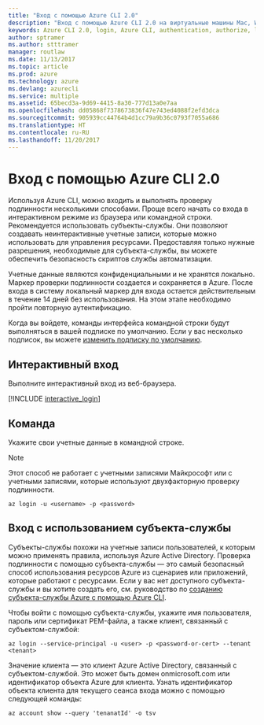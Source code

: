 ```yaml
---
title: "Вход с помощью Azure CLI 2.0"
description: "Вход с помощью Azure CLI 2.0 на виртуальные машины Mac, Windows или Linux."
keywords: Azure CLI 2.0, login, Azure CLI, authentication, authorize, log in
author: sptramer
ms.author: stttramer
manager: routlaw
ms.date: 11/13/2017
ms.topic: article
ms.prod: azure
ms.technology: azure
ms.devlang: azurecli
ms.service: multiple
ms.assetid: 65becd3a-9d69-4415-8a30-777d13a0e7aa
ms.openlocfilehash: dd05868f7378673836f47e743ed4088f2efd3dca
ms.sourcegitcommit: 905939cc44764b4d1cc79a9b36c0793f7055a686
ms.translationtype: HT
ms.contentlocale: ru-RU
ms.lasthandoff: 11/20/2017
---
```

# <a name="log-in-with-azure-cli-20"></a>Вход с помощью Azure CLI 2.0

Используя Azure CLI, можно входить и выполнять проверку подлинности несколькими способами. Проще всего начать со входа в интерактивном режиме из браузера или командной строки. Рекомендуется использовать субъекты-службы. Они позволяют создавать неинтерактивные учетные записи, которые можно использовать для управления ресурсами. Предоставляя только нужные разрешения, необходимые для субъекта-службы, вы можете обеспечить безопасность скриптов службы автоматизации. 

Учетные данные являются конфиденциальными и не хранятся локально. Маркер проверки подлинности создается и сохраняется в Azure. После входа в систему локальный маркер для входа остается действительным в течение 14 дней без использования. На этом этапе необходимо пройти повторную аутентификацию.

Когда вы войдете, команды интерфейса командной строки будут выполняться в вашей подписке по умолчанию. Если у вас несколько подписок, вы можете [изменить подписку по умолчанию](manage-azure-subscriptions-azure-cli.md).

## <a name="interactive-log-in"></a>Интерактивный вход

Выполните интерактивный вход из веб-браузера.

[!INCLUDE [interactive_login](includes/interactive-login.md)]

## <a name="command-line"></a>Команда

Укажите свои учетные данные в командной строке.

> [!Note]
> Этот способ не работает с учетными записями Майкрософт или с учетными записями, которые используют двухфакторную проверку подлинности.

```azurecli-interactive
az login -u <username> -p <password>
```

## <a name="logging-in-with-a-service-principal"></a>Вход с использованием субъекта-службы

Субъекты-службы похожи на учетные записи пользователей, к которым можно применять правила, используя Azure Active Directory.
Проверка подлинности с помощью субъекта-службы — это самый безопасный способ использования ресурсов Azure из сценариев или приложений, которые работают с ресурсами. Если у вас нет доступного субъекта-службы и вы хотите создать его, см. руководство по [созданию субъекта-службы Azure с помощью Azure CLI](create-an-azure-service-principal-azure-cli.md).

Чтобы войти с помощью субъекта-службы, укажите имя пользователя, пароль или сертификат PEM-файла, а также клиент, связанный с субъектом-службой:

```azurecli-interactive
az login --service-principal -u <user> -p <password-or-cert> --tenant <tenant>
```

Значение клиента — это клиент Azure Active Directory, связанный с субъектом-службой. Это может быть домен onmicrosoft.com или идентификатор объекта Azure для клиента.
Узнать идентификатор объекта клиента для текущего сеанса входа можно с помощью следующей команды:

```azurecli
az account show --query 'tenanatId' -o tsv
```

